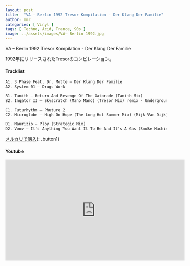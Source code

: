 ```yaml
---
layout: post
title:  "VA – Berlin 1992 Tresor Kompilation - Der Klang Der Familie"
author: mmr
categories: [ Vinyl ]
tags: [ Techno, Acid, Trance, 90s ]
image: ../assets/images/VA– Berlin 1992.jpg
---
```


VA – Berlin 1992 
Tresor Kompilation - Der Klang Der Familie

1992年にリリースされたTresorのコンピレーション。


#### Tracklist
```md
A1. 3 Phase Feat. Dr. Motte – Der Klang Der Familie
A2. System 01 – Drugs Work

B1. Tanith – Return And Revenge Of The Gatorade (Tanith Mix)
B2. Ingator II – Skyscratch (Mano Mano) (Tresor Mix) remix - Underground Resistance

C1. Futurhythm – Phuture 2
C2. Microglobe – High On Hope (The Long Hot Summer Mix) (Mijk Van Dijk)

D1. Maurizio – Ploy (Strategic Mix)
D2. Voov – It's Anything You Want It To Be And It's A Gas (Smoke Machine V2)
```

[メルカリで購入](https://jp.mercari.com/item/m20174423933?afid=6142608987){: .button1}

#### Youtube
<iframe width="560" height="315" src="https://www.youtube.com/embed/dJVkvx3qLMM?si=InjzeCdd_OUb-S3D" title="YouTube video player" frameborder="0" allow="accelerometer; autoplay; clipboard-write; encrypted-media; gyroscope; picture-in-picture; web-share" referrerpolicy="strict-origin-when-cross-origin" allowfullscreen></iframe>
